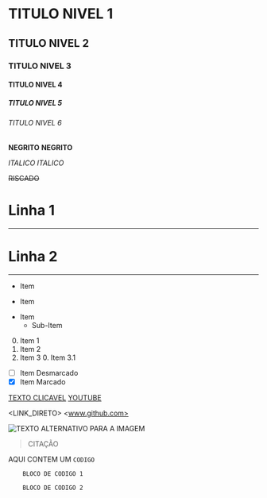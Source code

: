 [//]:# (Autor.............: Henrique Campos Jonck - 17 Anos        )
[//]:# (Data de Inicio....: 08/10/2021                             )
[//]:# (Guia de Linguagem.: MARKDOWN                               )
[//]:# (-----------------------------------------------------------)
[//]:# (Este guia foi criado com o intuito de estudos e anotações. )


<!--! TITULOS -->

# TITULO NIVEL 1
## TITULO NIVEL 2
### TITULO NIVEL 3
#### TITULO NIVEL 4
##### TITULO NIVEL 5
###### TITULO NIVEL 6


<!--! NEGRITO -->
**NEGRITO**
__NEGRITO__

<!--! ITALICO -->
*ITALICO*
_ITALICO_

<!--! RISCADO -->
~~RISCADO~~

<!--! LINHAS HORIZONTAIS -->
<!--: Linhas horizontais funcionam apenas após um TITULO. -->

# Linha 1
---

# Linha 2
***

<!--! LISTAS -->

<!--? LISTA DE MARCADORES -->

* Item 
- Item

* Item
    * Sub-Item

<!--? LISTA NUMERADA -->
<!--: O numero utilizado nestes marcadores não mporta visto que a enumeração continuará na ordem que deve. -->

0. Item 1
0. Item 2
0. Item 3
    0. Item 3.1

<!--? LISTA DE TAREFAS -->

- [ ] Item Desmarcado
- [X] Item Marcado

<!--! LINKS -->

<!--? LINK CLICAVEL -->
<!--: Definimos um texto que ficará marcado em azul e apontará para o link definido. -->

[TEXTO CLICAVEL](URL)
[YOUTUBE](www.youtube.com)

<!--? LINK DIRETO -->
<!--: Apenas escreve o link definido no documento. -->
<LINK_DIRETO>
<www.github.com>


<!--! IMAGENS -->
<!--: Pode ser feito de forma automatica em alguns locais se arrastarmos uma imagem para cima do arquivo Markdown. -->
<!--: Definimos um texto alternativo caso a imagem não possa ser carregada e tambem o caminho para o arquivo da imagem. -->

![TEXTO ALTERNATIVO PARA A IMAGEM](CAMINHO_DA_IMAGEM)

<!--! CITAÇÃO -->

> CITAÇÃO


<!--! CÓDIGOS -->

<!--? CODIGO INLINE -->

AQUI CONTEM UM `CODIGO`

<!--? CÓDIGO EM BLOCO -->

```
    BLOCO DE CODIGO 1
```
~~~
    BLOCO DE CODIGO 2
~~~


<!--? >
~~~javascipt
    CODIGO EM JAVASCRIPT
    window.alert("Bom dia");
~~~

~~~php
    CODIGO EM PHP
~~~
~~~html
    <h1>CODIGO EM HTML</h1>
~~~


COLUNA    | COLUNA       | COLUNA
:---------|:------------:|--------:
ESQUERDA  | CENTRALIZADO | DIREITA
LINHA     | LINHA        | LINHA
